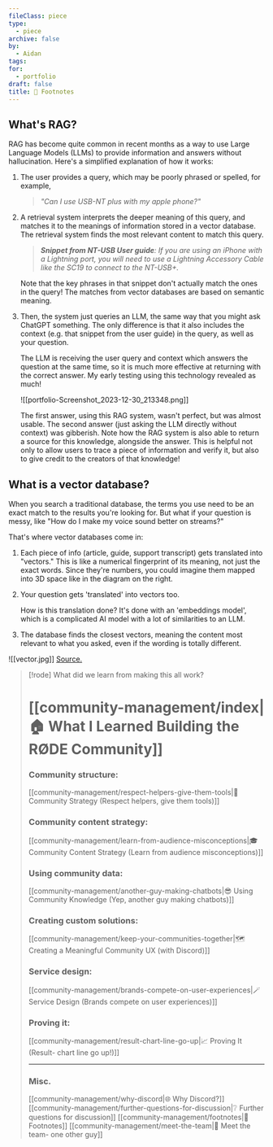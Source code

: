 ```yaml
---
fileClass: piece
type:
  - piece
archive: false
by:
  - Aidan
tags: 
for:
  - portfolio
draft: false
title: 📜 Footnotes
---
```


## What's RAG?

RAG has become quite common in recent months as a way to use Large Language Models (LLMs) to provide information and answers without hallucination. Here's a simplified explanation of how it works:

1. The user provides a query, which may be poorly phrased or spelled, for example,
   
   > _"Can I use USB-NT plus with my apple phone?"_

2. A retrieval system interprets the deeper meaning of this query, and matches it to the meanings of information stored in a vector database. The retrieval system finds the most relevant content to match this query.
   
   > _**Snippet from NT-USB User guide**: If you are using an iPhone with a Lightning port, you will need to use a Lightning Accessory Cable like the SC19 to connect to the NT-USB+._
   
   Note that the key phrases in that snippet don't actually match the ones in the query! The matches from vector databases are based on semantic meaning.

3. Then, the system just queries an LLM, the same way that you might ask ChatGPT something. The only difference is that it also includes the context (e.g. that snippet from the user guide) in the query, as well as your question.

   The LLM is receiving the user query and context which answers the question at the same time, so it is much more effective at returning with the correct answer. My early testing using this technology revealed as much!

   ![[portfolio-Screenshot_2023-12-30_213348.png]]

   The first answer, using this RAG system, wasn't perfect, but was almost usable. The second answer (just asking the LLM directly without context) was gibberish. Note how the RAG system is also able to return a source for this knowledge, alongside the answer. This is helpful not only to allow users to trace a piece of information and verify it, but also to give credit to the creators of that knowledge!

## What is a vector database?

When you search a traditional database, the terms you use need to be an exact match to the results you're looking for. But what if your question is messy, like "How do I make my voice sound better on streams?"

That's where vector databases come in:

1. Each piece of info (article, guide, support transcript) gets translated into "vectors." This is like a numerical fingerprint of its meaning, not just the exact words. Since they're numbers, you could imagine them mapped into 3D space like in the diagram on the right.

2. Your question gets 'translated' into vectors too.
   
   How is this translation done? It's done with an 'embeddings model', which is a complicated AI model with a lot of similarities to an LLM.

3. The database finds the closest vectors, meaning the content most relevant to what you asked, even if the wording is totally different.

![[vector.jpg]]
[Source.](https://weaviate.io/blog/what-is-a-vector-database)

> [!rode] What did we learn from making this all work?
> # [[community-management/index|🏠 What I Learned Building the RØDE Community]]
> 
> ### Community structure:
> [[community-management/respect-helpers-give-them-tools|💜 Community Strategy (Respect helpers, give them tools)]]
> 
> ### Community content strategy:
> [[community-management/learn-from-audience-misconceptions|🎓 Community Content Strategy (Learn from audience misconceptions)]]
> 
> ### Using community data:
> [[community-management/another-guy-making-chatbots|😎 Using Community Knowledge (Yep, another guy making chatbots)]]
> 
> ### Creating custom solutions:
> [[community-management/keep-your-communities-together|🗺️ Creating a Meaningful Community UX (with Discord)]]
> 
> ### Service design:
> [[community-management/brands-compete-on-user-experiences|🪄 Service Design (Brands compete on user experiences)]]
> 
> ### Proving it:
> [[community-management/result-chart-line-go-up|📈 Proving It (Result- chart line go up!)]]
> 
> ---
> 
> ### Misc.
> [[community-management/why-discord|🌐 Why Discord?]]
> [[community-management/further-questions-for-discussion|❔ Further questions for discussion]]
> [[community-management/footnotes|📜 Footnotes]]
> [[community-management/meet-the-team|👋 Meet the team- one other guy]]